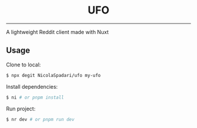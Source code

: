 <h1 align="center">UFO</h1>
<hr />

A lightweight Reddit client made with Nuxt

## Usage

Clone to local:
```sh
$ npx degit NicolaSpadari/ufo my-ufo
```

Install dependencies:
```sh
$ ni # or pnpm install
```

Run project:
```sh
$ nr dev # or pnpm run dev
```

